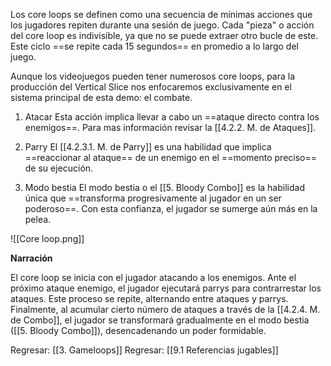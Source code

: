 
Los core loops se definen como una secuencia de mínimas acciones que los jugadores repiten durante una sesión de juego. Cada "pieza" o acción del core loop es indivisible, ya que no se puede extraer otro bucle de este. Este ciclo ==se repite cada 15 segundos== en promedio a lo largo del juego. 

Aunque los videojuegos pueden tener numerosos core loops, para la producción del Vertical Slice nos enfocaremos exclusivamente en el sistema principal de esta demo: el combate.

1. Atacar 
Esta acción implica llevar a cabo un ==ataque directo contra los enemigos==. Para mas información revisar la [[4.2.2. M. de Ataques]].

2. Parry
El [[4.2.3.1. M. de Parry]] es una habilidad que implica ==reaccionar al ataque== de un enemigo en el ==momento preciso== de su ejecución.

3. Modo bestia
El modo bestia o el [[5. Bloody Combo]] es la habilidad única que ==transforma progresivamente al jugador en un ser poderoso==. Con esta confianza, el jugador se sumerge aún más en la pelea.

![[Core loop.png]]

**Narración**

El core loop se inicia con el jugador atacando a los enemigos. Ante el próximo ataque enemigo, el jugador ejecutará parrys para contrarrestar los ataques. Este proceso se repite, alternando entre ataques y parrys. Finalmente, al acumular cierto número de ataques a través de la [[4.2.4. M. de Combo]], el jugador se transformará gradualmente en el modo bestia ([[5. Bloody Combo]]), desencadenando un poder formidable.


Regresar: [[3. Gameloops]]
Regresar: [[9.1 Referencias jugables]]